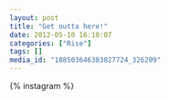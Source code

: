 ```yaml
---
layout: post
title: "Get outta here!"
date: 2012-05-10 16:10:07
categories: ["Rise"]
tags: []
media_id: "188503646383827724_326209"
---
```


{% instagram %}
